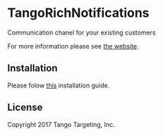 # TangoRichNotifications

Communication chanel for your existing customers

For more information please see [the website][1].

## Installation

Please folow [this](https://github.com/tangotargeting/tango-ios/blob/master/Readme.md) installation guide.

## License

Copyright 2017 Tango Targeting, Inc.

[1]: http://tangotargeting.com
